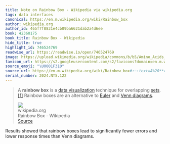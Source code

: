 ```yaml
---
title: Note on Rainbow Box - Wikipedia via wikipedia.org
tags: data interfaces
canonical: https://en.m.wikipedia.org/wiki/Rainbow_box
author: wikipedia.org
author_id: 465f7f8831e4cb09ba6621dab2a4d6ee
book: 42360175
book_title: Rainbow Box - Wikipedia
hide_title: true
highlight_id: 746524769
readwise_url: https://readwise.io/open/746524769
image: https://upload.wikimedia.org/wikipedia/commons/b/b5/Amino_Acids_Venn_Diagram.png
favicon_url: https://s2.googleusercontent.com/s2/favicons?domain=en.m.wikipedia.org
source_emoji: "\U0001F310"
source_url: https://en.m.wikipedia.org/wiki/Rainbow_box#:~:text=A%20**rainbow%20box**,%28https%3A%2F%2Fen.wikipedia.org%2Fwiki%2FVenn_diagram%29.
serial_number: 2024.NTS.122
---
```

> A **rainbow box** is a [data visualization](https://en.wikipedia.org/wiki/Data_visualization) technique for overlapping [sets](https://en.wikipedia.org/wiki/Set_(mathematics)).[[1]](https://en.wikipedia.org/wiki/Rainbow_box#cite_note-1) Rainbow boxes are an alternative to [Euler](https://en.wikipedia.org/wiki/Euler_diagram) and [Venn diagrams](https://en.wikipedia.org/wiki/Venn_diagram).
> <div class="quoteback-footer"><div class="quoteback-avatar"><img class="mini-favicon" src="https://s2.googleusercontent.com/s2/favicons?domain=en.m.wikipedia.org"></div><div class="quoteback-metadata"><div class="metadata-inner"><span style="display:none">FROM:</span><div aria-label="wikipedia.org" class="quoteback-author"> wikipedia.org</div><div aria-label="Rainbow Box - Wikipedia" class="quoteback-title"> Rainbow Box - Wikipedia</div></div></div><div class="quoteback-backlink"><a target="_blank" aria-label="go to the full text of this quotation" rel="noopener" href="https://en.m.wikipedia.org/wiki/Rainbow_box#:~:text=A%20**rainbow%20box**,%28https%3A%2F%2Fen.wikipedia.org%2Fwiki%2FVenn_diagram%29." class="quoteback-arrow"> Source</a></div></div>

Results showed that rainbow boxes lead to significantly fewer errors and lower response times than Venn diagrams. 